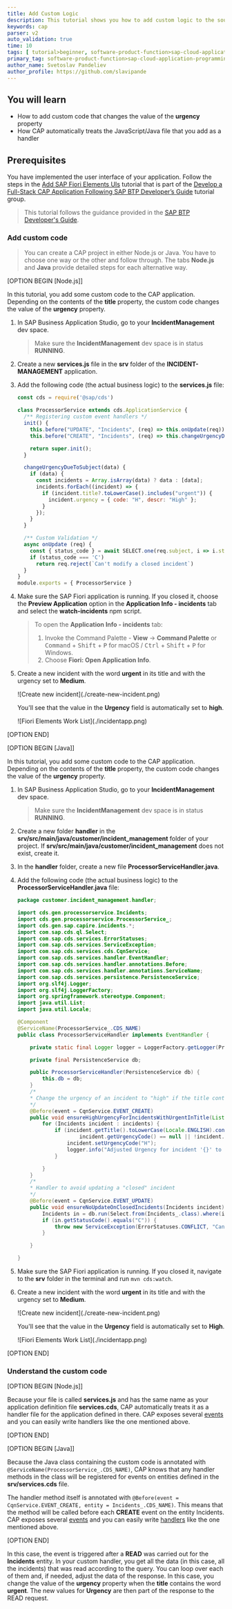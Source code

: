 ```yaml
---
title: Add Custom Logic
description: This tutorial shows you how to add custom logic to the source code of the SAP Fiori elements application you have already created.
keywords: cap 
parser: v2
auto_validation: true
time: 10
tags: [ tutorial>beginner, software-product-function>sap-cloud-application-programming-model, programming-tool>node-js, programming-tool>java, software-product>sap-business-technology-platform, software-product>sap-fiori]
primary_tag: software-product-function>sap-cloud-application-programming-model
author_name: Svetoslav Pandeliev
author_profile: https://github.com/slavipande
---
```


## You will learn

- How to add custom code that changes the value of the **urgency** property
- How CAP automatically treats the JavaScript/Java file that you add as a handler

## Prerequisites

You have implemented the user interface of your application. Follow the steps in the [Add SAP Fiori Elements UIs](add-fiori-elements-uis) tutorial that is part of the [Develop a Full-Stack CAP Application Following SAP BTP Developer’s Guide](https://developers.sap.com/group.cap-application-full-stack.html) tutorial group.

> This tutorial follows the guidance provided in the [SAP BTP Developer's Guide](https://help.sap.com/docs/btp/btp-developers-guide/what-is-btp-developers-guide).

### Add custom code

> You can create a CAP project in either Node.js or Java. You have to choose one way or the other and follow through. The tabs **Node.js** and **Java** provide detailed steps for each alternative way.

[OPTION BEGIN [Node.js]]

In this tutorial, you add some custom code to the CAP application. Depending on the contents of the **title** property, the custom code changes the value of the **urgency** property.

1. In SAP Business Application Studio, go to your **IncidentManagement** dev space.

    > Make sure the **IncidentManagement** dev space is in status **RUNNING**.

2. Create a new **services.js** file in the **srv** folder of the **INCIDENT-MANAGEMENT** application.

3. Add the following code (the actual business logic) to the **services.js** file:

    ```js
    const cds = require('@sap/cds')

    class ProcessorService extends cds.ApplicationService {
      /** Registering custom event handlers */
      init() {
        this.before("UPDATE", "Incidents", (req) => this.onUpdate(req));
        this.before("CREATE", "Incidents", (req) => this.changeUrgencyDueToSubject(req.data));

        return super.init();
      }

      changeUrgencyDueToSubject(data) {
        if (data) {
          const incidents = Array.isArray(data) ? data : [data];
          incidents.forEach((incident) => {
            if (incident.title?.toLowerCase().includes("urgent")) {
              incident.urgency = { code: "H", descr: "High" };
            }
          });
        }
      }

      /** Custom Validation */
      async onUpdate (req) {
        const { status_code } = await SELECT.one(req.subject, i => i.status_code).where({ID: req.data.ID})
        if (status_code === 'C')
          return req.reject(`Can't modify a closed incident`)
      }
    }
    module.exports = { ProcessorService }
    ```

3. Make sure the SAP Fiori application is running. If you closed it, choose the **Preview Application** option in the **Application Info - incidents** tab and select the **watch-incidents** npm script.

    > To open the **Application Info - incidents** tab: 
    >
    >1. Invoke the Command Palette - **View** &rarr; **Command Palette** or <kbd>Command</kbd> + <kbd>Shift</kbd> + <kbd>P</kbd> for macOS / <kbd>Ctrl</kbd> + <kbd>Shift</kbd> + <kbd>P</kbd> for Windows. 
    >2. Choose **Fiori: Open Application Info**.


4. Create a new incident with the word **urgent** in its title and with the urgency set to **Medium**. 

    <!-- border; size:540px --> ![Create new incident](./create-new-incident.png)
    
    You'll see that the value in the **Urgency** field is automatically set to **high**.

    <!-- border; size:540px --> ![Fiori Elements Work List](./incidentapp.png)


[OPTION END]

[OPTION BEGIN [Java]]

In this tutorial, you add some custom code to the CAP application. Depending on the contents of the **title** property, the custom code changes the value of the **urgency** property.

1. In SAP Business Application Studio, go to your **IncidentManagement** dev space.

    > Make sure the **IncidentManagement** dev space is in status **RUNNING**.

2. Create a new folder **handler** in the **srv/src/main/java/customer/incident_managеment** folder of your project. If **srv/src/main/java/customer/incident_managеment** does not exist, create it.

3. In the **handler** folder, create a new file **ProcessorServiceHandler.java**.

3. Add the following code (the actual business logic) to the **ProcessorServiceHandler.java** file:

    ```java
    package customer.incident_management.handler;

    import cds.gen.processorservice.Incidents;
    import cds.gen.processorservice.ProcessorService_;
    import cds.gen.sap.capire.incidents.*;
    import com.sap.cds.ql.Select;
    import com.sap.cds.services.ErrorStatuses;
    import com.sap.cds.services.ServiceException;
    import com.sap.cds.services.cds.CqnService;
    import com.sap.cds.services.handler.EventHandler;
    import com.sap.cds.services.handler.annotations.Before;
    import com.sap.cds.services.handler.annotations.ServiceName;
    import com.sap.cds.services.persistence.PersistenceService;
    import org.slf4j.Logger;
    import org.slf4j.LoggerFactory;
    import org.springframework.stereotype.Component;
    import java.util.List;
    import java.util.Locale;

    @Component
    @ServiceName(ProcessorService_.CDS_NAME)
    public class ProcessorServiceHandler implements EventHandler {

        private static final Logger logger = LoggerFactory.getLogger(ProcessorServiceHandler.class);

        private final PersistenceService db;

        public ProcessorServiceHandler(PersistenceService db) {
            this.db = db;
        }
        /*
        * Change the urgency of an incident to "high" if the title contains the word "urgent"
        */
        @Before(event = CqnService.EVENT_CREATE)
        public void ensureHighUrgencyForIncidentsWithUrgentInTitle(List<Incidents> incidents) {
            for (Incidents incident : incidents) {
                if (incident.getTitle().toLowerCase(Locale.ENGLISH).contains("urgent") &&
                        incident.getUrgencyCode() == null || !incident.getUrgencyCode().equals("H")) {
                    incident.setUrgencyCode("H");
                    logger.info("Adjusted Urgency for incident '{}' to 'HIGH'.", incident.getTitle());
                }

            }
        }
        /*
        * Handler to avoid updating a "closed" incident
        */
        @Before(event = CqnService.EVENT_UPDATE)
        public void ensureNoUpdateOnClosedIncidents(Incidents incident) {
            Incidents in = db.run(Select.from(Incidents_.class).where(i -> i.ID().eq(incident.getId()))).single(Incidents.class);
            if (in.getStatusCode().equals("C")) {
                throw new ServiceException(ErrorStatuses.CONFLICT, "Can't modify a closed incident");
            }

        }

    }
    ```

3. Make sure the SAP Fiori application is running. If you closed it, navigate to the **srv** folder in the terminal and run `mvn cds:watch`.


4. Create a new incident with the word **urgent** in its title and with the urgency set to **Medium**. 

    <!-- border; size:540px --> ![Create new incident](./create-new-incident.png)
    
    You'll see that the value in the **Urgency** field is automatically set to **High**.

    <!-- border; size:540px --> ![Fiori Elements Work List](./incidentapp.png)

[OPTION END]

### Understand the custom code

[OPTION BEGIN [Node.js]]

Because your file is called **services.js** and has the same name as your application definition file **services.cds**, CAP automatically treats it as a handler file for the application defined in there. CAP exposes several [events](https://cap.cloud.sap/docs/node.js/events) and you can easily write handlers like the one mentioned above.

[OPTION END]

[OPTION BEGIN [Java]]

Because the Java class containing the custom code is annotated with `@ServiceName(ProcessorService_.CDS_NAME)`, CAP knows that any handler methods in the class will be registered for events on entities defined in the **srv/services.cds** file.

The handler method itself is annotated with `@Before(event = CqnService.EVENT_CREATE, entity = Incidents_.CDS_NAME)`. This means that the method will be called before each **CREATE** event on the entity Incidents. CAP exposes several [events](https://cap.cloud.sap/docs/java/event-handlers/#phases) and you can easily write [handlers](https://cap.cloud.sap/docs/java/event-handlers/#handlerclasses) like the one mentioned above.

[OPTION END]

In this case, the event is triggered after a **READ** was carried out for the **Incidents** entity. In your custom handler, you get all the data (in this case, all the incidents) that was read according to the query. You can loop over each of them and, if needed, adjust the data of the response. In this case, you change the value of the **urgency** property when the **title** contains the word **urgent**. The new values for **Urgency** are then part of the response to the READ request.
